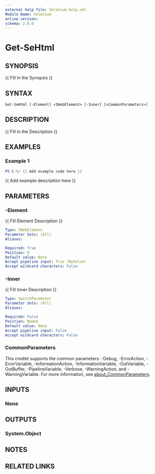 ```yaml
---
external help file: Selenium-help.xml
Module Name: Selenium
online version:
schema: 2.0.0
---
```


# Get-SeHtml

## SYNOPSIS
{{ Fill in the Synopsis }}

## SYNTAX

```
Get-SeHtml [-Element] <IWebElement> [-Inner] [<CommonParameters>]
```

## DESCRIPTION
{{ Fill in the Description }}

## EXAMPLES

### Example 1
```powershell
PS C:\> {{ Add example code here }}
```

{{ Add example description here }}

## PARAMETERS

### -Element
{{ Fill Element Description }}

```yaml
Type: IWebElement
Parameter Sets: (All)
Aliases:

Required: True
Position: 0
Default value: None
Accept pipeline input: True (ByValue)
Accept wildcard characters: False
```

### -Inner
{{ Fill Inner Description }}

```yaml
Type: SwitchParameter
Parameter Sets: (All)
Aliases:

Required: False
Position: Named
Default value: None
Accept pipeline input: False
Accept wildcard characters: False
```

### CommonParameters
This cmdlet supports the common parameters: -Debug, -ErrorAction, -ErrorVariable, -InformationAction, -InformationVariable, -OutVariable, -OutBuffer, -PipelineVariable, -Verbose, -WarningAction, and -WarningVariable. For more information, see [about_CommonParameters](http://go.microsoft.com/fwlink/?LinkID=113216).

## INPUTS

### None

## OUTPUTS

### System.Object
## NOTES

## RELATED LINKS
